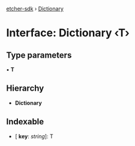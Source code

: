 [etcher-sdk](../README.md) › [Dictionary](dictionary.md)

# Interface: Dictionary ‹**T**›

## Type parameters

▪ **T**

## Hierarchy

* **Dictionary**

## Indexable

* \[ **key**: *string*\]: T
